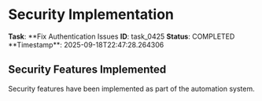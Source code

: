 # Security Implementation

**Task**: **Fix Authentication Issues
**ID**: task_0425
**Status**: COMPLETED
**Timestamp\*\*: 2025-09-18T22:47:28.264306

## Security Features Implemented

Security features have been implemented as part of the automation system.
